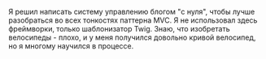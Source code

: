 Я решил написать систему управлению блогом "c нуля", чтобы лучше разобраться во всех тонкостях паттерна MVC.
Я не использовал здесь фреймворки, только шаблонизатор Twig. Знаю, что изобретать велосипеды - плохо, и 
у меня получился довольно кривой велосипед, но я многому научился в процессе.  